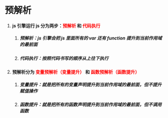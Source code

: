 # 预解析

1. #### js 引擎运行 js 分为两步：<font color="red">预解析</font> 和 <font color="red">代码执行</font>

   1. ##### 预解析：js 引擎会把 js 里面所有的 var 还有 function 提升到当前作用域的最前面

   2. ##### 代码执行：按照代码书写的顺序从上往下执行

2. #### 预解析分为 <font color="red">变量预解析（变量提升）</font> 和 <font color="red">函数预解析（函数提升）</font>

   1. ##### 变量提升：就是把所有的变量声明提升到当前作用域的最前面，但不提升赋值操作

   2. ##### 函数提升：就是把所有的函数声明提升到当前作用域的最前面，但不调用函数